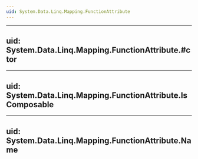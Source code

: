 ```yaml
---
uid: System.Data.Linq.Mapping.FunctionAttribute
---
```


---
uid: System.Data.Linq.Mapping.FunctionAttribute.#ctor
---

---
uid: System.Data.Linq.Mapping.FunctionAttribute.IsComposable
---

---
uid: System.Data.Linq.Mapping.FunctionAttribute.Name
---
